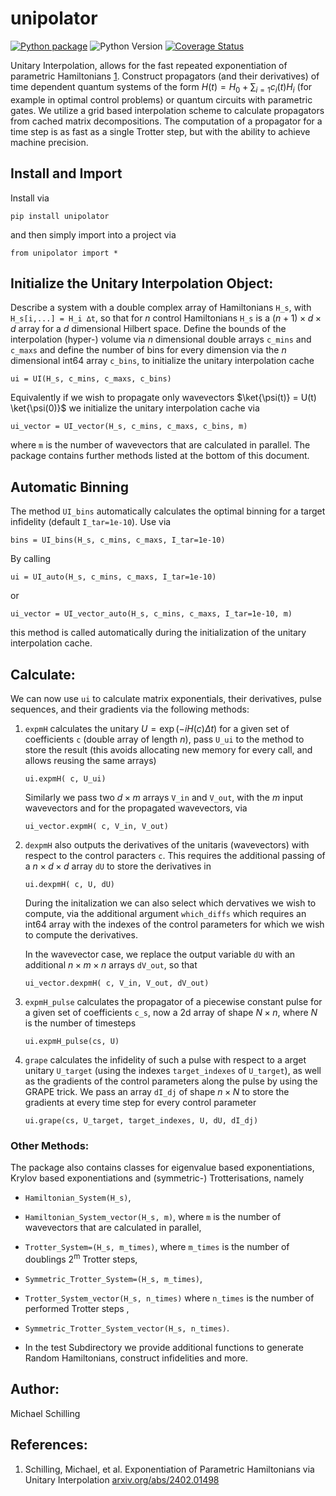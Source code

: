 # unipolator
[![Python package](https://github.com/Ntropic/unipolator/actions/workflows/python-package.yml/badge.svg)](https://github.com/Ntropic/unipolator/actions/workflows/python-package.yml)
![Python Version](https://img.shields.io/badge/Python-3.8%20%7C%203.9%20%7C%203.10%20%7C%203.11-blue.svg)
[![Coverage Status](https://coveralls.io/repos/github/Ntropic/unipolator/badge.svg?branch=main)](https://coveralls.io/github/Ntropic/unipolator?branch=main)

Unitary Interpolation, allows for the fast repeated exponentiation of parametric Hamiltonians [1](https://arxiv.org/abs/2402.01498). Construct propagators (and their derivatives) of time dependent quantum systems of the form $H(t) = H_0 + \sum_{i=1} c_i(t) H_i$ (for example in optimal control problems) or quantum circuits with parametric gates. We utilize a grid based interpolation scheme to calculate propagators from cached matrix decompositions. The computation of a propagator for a time step is as fast as a single Trotter step, but with the ability to achieve machine precision. 

## Install and Import
  Install via
  ```
  pip install unipolator
  ```
  and then simply import into a project via
  ```
  from unipolator import *
  ```

## Initialize the Unitary Interpolation Object:
Describe a system with a double complex array of Hamiltonians `H_s`, with `H_s[i,...] = H_i ∆t`, so that for $n$ control Hamiltonians `H_s` is a $(n+1) \times d \times d$ array for a $d$ dimensional Hilbert space. Define the bounds of the interpolation (hyper-) volume via $n$ dimensional double arrays `c_mins` and `c_maxs` and define the number of bins for every dimension via the $n$ dimensional int64 array `c_bins`, to initialize the unitary interpolation cache 
```
ui = UI(H_s, c_mins, c_maxs, c_bins)  
```
Equivalently if we wish to propagate only wavevectors $\ket{\psi(t)} = U(t) \ket{\psi(0)}$ we initialize the unitary interpolation cache via
```
ui_vector = UI_vector(H_s, c_mins, c_maxs, c_bins, m)  
```
where `m` is the number of wavevectors that are calculated in parallel.
The package contains further methods listed at the bottom of this document.

## Automatic Binning
The method `UI_bins` automatically calculates the optimal binning for a target infidelity (default `I_tar=1e-10`). Use via
```
bins = UI_bins(H_s, c_mins, c_maxs, I_tar=1e-10)
```
By calling 
```
ui = UI_auto(H_s, c_mins, c_maxs, I_tar=1e-10)
```
or
```
ui_vector = UI_vector_auto(H_s, c_mins, c_maxs, I_tar=1e-10, m)
```
this method is called automatically during the initialization of the unitary interpolation cache.

## Calculate:
We can now use `ui` to calculate matrix exponentials, their derivatives, pulse sequences, and their gradients via the following methods:
1. `expmH` calculates the unitary $U = \exp(-i H(c) \Delta t)$ for a given set of coefficients `c` (double array of length $n$), pass `U_ui` to the method to store the result (this avoids allocating new memory for every call, and allows reusing the same arrays)
    ```
    ui.expmH( c, U_ui)  
    ``` 
    Similarly we pass two $d \times m$ arrays `V_in` and `V_out`, with the $m$ input wavevectors and for the propagated wavevectors, via
    ```
    ui_vector.expmH( c, V_in, V_out)
    ```
2. `dexpmH` also outputs the derivatives of the unitaris (wavevectors) with respect to the control paracters `c`. This requires the additional passing of a $n \times d \times d$ array `dU` to store the derivatives in
    ```
    ui.dexpmH( c, U, dU)
    ``` 
    During the initalization we can also select which dervatives we wish to compute, via the additional argument `which_diffs` which requires an int64 array with the indexes of the control parameters for which we wish to compute the derivatives. 
    
    In the wavevector case, we replace the output variable `dU` with an additional $n \times m \times n$ arrays `dV_out`, so that
    ```
    ui_vector.dexpmH( c, V_in, V_out, dV_out)
    ```
3. `expmH_pulse` calculates the propagator of a piecewise constant pulse for a given set of coefficients `c_s`, now a 2d array of shape $N \times n$, where $N$ is the number of timesteps
    ```
    ui.expmH_pulse(cs, U)
    ``` 
4. `grape` calculates the infidelity of such a pulse with respect to a arget unitary `U_target` (using the indexes `target_indexes` of `U_target`), as well as the gradients of the control parameters along the pulse by using the GRAPE trick. We pass an array `dI_dj` of shape $n \times N$ to store the gradients at every time step for every control parameter
    ```
    ui.grape(cs, U_target, target_indexes, U, dU, dI_dj)
    ```

### Other Methods:
The package also contains classes for eigenvalue based exponentiations, Krylov based exponentiations and (symmetric-)  Trotterisations, namely 
- `Hamiltonian_System(H_s)`, 
- `Hamiltonian_System_vector(H_s, m)`, where `m` is the number of wavevectors that are calculated in parallel, 
- `Trotter_System=(H_s, m_times)`, where `m_times` is the number of doublings $2^\mathrm{m}$ Trotter steps, 
- `Symmetric_Trotter_System=(H_s, m_times)`,
- `Trotter_System_vector(H_s, n_times)` where `n_times` is the number of performed Trotter steps ,
- `Symmetric_Trotter_System_vector(H_s, n_times)`. 

- In the test Subdirectory we provide additional functions to generate Random Hamiltonians, construct infidelities and more. 

## Author: 
Michael Schilling

## References:
1. Schilling, Michael, et al. Exponentiation of Parametric Hamiltonians via Unitary Interpolation [arxiv.org/abs/2402.01498](https://arxiv.org/abs/2402.01498)